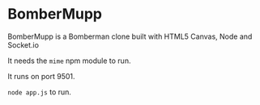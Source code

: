BomberMupp
==========
BomberMupp is a Bomberman clone built with HTML5 Canvas, Node and Socket.io

It needs the `mime` npm module to run.

It runs on port 9501.

`node app.js` to run.